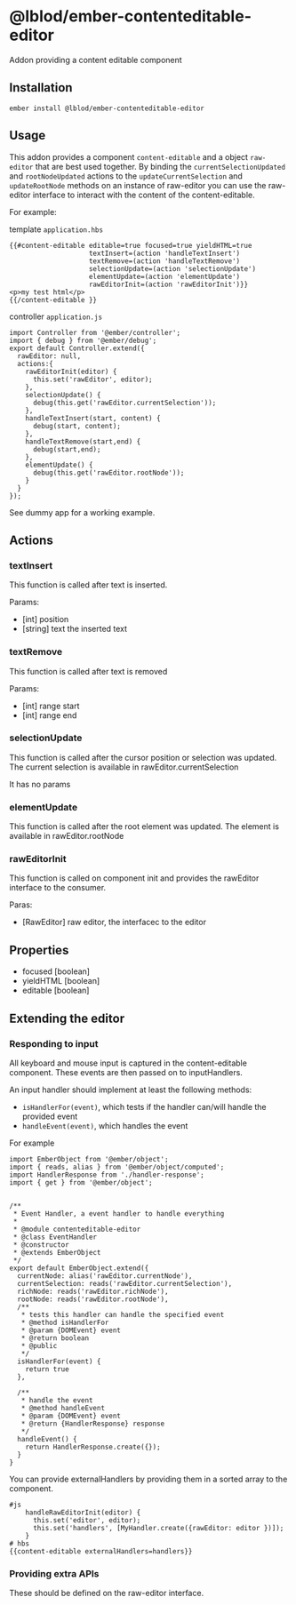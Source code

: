 # @lblod/ember-contenteditable-editor

Addon providing a content editable component

## Installation
```
ember install @lblod/ember-contenteditable-editor
```

## Usage
This addon provides a component `content-editable` and a object `raw-editor` that are best used together. By binding the `currentSelectionUpdated` and `rootNodeUpdated` actions to the `updateCurrentSelection` and `updateRootNode` methods on an instance of raw-editor you can use the raw-editor interface to interact with the content of the content-editable.


For example:

template `application.hbs`
```
{{#content-editable editable=true focused=true yieldHTML=true 
                    textInsert=(action 'handleTextInsert') 
                    textRemove=(action 'handleTextRemove') 
                    selectionUpdate=(action 'selectionUpdate')
                    elementUpdate=(action 'elementUpdate')
                    rawEditorInit=(action 'rawEditorInit')}}
<p>my test html</p>
{{/content-editable }}
```

controller `application.js`
```
import Controller from '@ember/controller';
import { debug } from '@ember/debug';
export default Controller.extend({
  rawEditor: null,
  actions:{
    rawEditorInit(editor) { 
      this.set('rawEditor', editor);
    },
    selectionUpdate() {
      debug(this.get('rawEditor.currentSelection'));
    },
    handleTextInsert(start, content) {
      debug(start, content);
    },
    handleTextRemove(start,end) {
      debug(start,end);
    },
    elementUpdate() {
      debug(this.get('rawEditor.rootNode'));
    }
  }
});
```

See dummy app for a working example.

## Actions
### textInsert
This function is called after text is inserted. 

Params:
  * [int] position 
  * [string] text the inserted text
### textRemove
This function is called after text is removed

Params:
  * [int] range start
  * [int] range end
  
### selectionUpdate
This function is called after the cursor position or selection was updated. The current selection is available in rawEditor.currentSelection

It has no params

### elementUpdate
This function is called after the root element was updated. The element is available in rawEditor.rootNode

### rawEditorInit
This function is called on component init and provides the rawEditor interface to the consumer.

Paras:
* [RawEditor] raw editor, the interfacec to the editor

## Properties

* focused [boolean]
* yieldHTML [boolean]
* editable [boolean]

## Extending the editor

### Responding to input
All keyboard and mouse input is captured in the content-editable component. These events are then passed on to inputHandlers.

An input handler should implement at least the following methods:

* `isHandlerFor(event)`, which tests if the handler can/will handle the provided event
* `handleEvent(event)`, which handles the event

For example
```
import EmberObject from '@ember/object';
import { reads, alias } from '@ember/object/computed';
import HandlerResponse from './handler-response';
import { get } from '@ember/object';


/**
 * Event Handler, a event handler to handle everything
 *
 * @module contenteditable-editor
 * @class EventHandler
 * @constructor
 * @extends EmberObject
 */
export default EmberObject.extend({
  currentNode: alias('rawEditor.currentNode'),
  currentSelection: reads('rawEditor.currentSelection'),
  richNode: reads('rawEditor.richNode'),
  rootNode: reads('rawEditor.rootNode'),
  /**
   * tests this handler can handle the specified event
   * @method isHandlerFor
   * @param {DOMEvent} event
   * @return boolean
   * @public
   */
  isHandlerFor(event) {
    return true
  },

  /**
   * handle the event
   * @method handleEvent
   * @param {DOMEvent} event
   * @return {HandlerResponse} response
   */
  handleEvent() {
    return HandlerResponse.create({});
  }
}
```

You can provide externalHandlers by providing them in a sorted array to the component.

```
#js
    handleRawEditorInit(editor) {
      this.set('editor', editor);
      this.set('handlers', [MyHandler.create({rawEditor: editor })]);
    }
# hbs
{{content-editable externalHandlers=handlers}}
```

### Providing extra APIs
These should be defined on the raw-editor interface.
